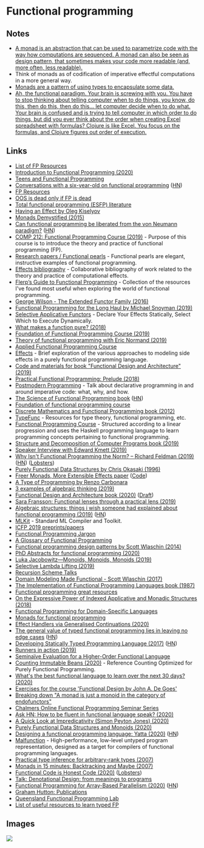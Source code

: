 # Functional programming

## Notes

* [A monad is an abstraction that can be used to parametrize code with the way how computations are sequenced. A monad can also be seen as design pattern, that sometimes makes your code more readable \(and, more often, less readable\).](https://binaryanalysisplatform.github.io/bap/api/master/Monads.Std.html)
* Think of monads as of codification of imperative effectful computations in a more general way.
* [Monads are a pattern of using types to encapsulate some data.](https://www.reddit.com/r/Clojure/comments/9cpyqc/should_i_learn_haskell_to_reveal_functional/)
* [Ah, the functional paradigm. Your brain is screwing with you. You have to stop thinking about telling computer when to do things, you know, do this, then do this, then do this... let computer decide when to do what. Your brain is confused and is trying to tell computer in which order to do things, but did you ever think about the order when creating Excel spreadsheet with formulas? Clojure is like Excel. You focus on the formulas, and Clojure figures out order of execution.](https://www.reddit.com/r/Clojure/comments/9geecc/how_does_anyone_learn_this/)

## Links

* [List of FP Resources](http://themattchan.com/blog/fp-resources.html)
* [Introduction to Functional Programming \(2020\)](https://serokell.io/blog/introduction-to-functional-programming)
* [Teens and Functional Programming](https://jozefg.bitbucket.io/posts/2013-09-08-teens-and-fp.html)
* [Conversations with a six-year-old on functional programming](https://byorgey.wordpress.com/2018/05/06/conversations-with-a-six-year-old-on-functional-programming/) \([HN](https://news.ycombinator.com/item?id=22943749)\)
* [FP Resources](https://github.com/allenleein/brains/projects/9?fullscreen=true)
* [OOS is dead only if FP is dead](https://speakerdeck.com/staltz/oop-is-dead-only-if-fp-is-dead?slide=1)
* [Total functional programming \(ESFP\) literature](https://github.com/mietek/total-functional-programming)
* [Having an Effect by Oleg Kiselyov](https://www.youtube.com/watch?v=GhERMBT7u4w)
* [Monads Demystified \(2015\)](http://blog.reverberate.org/2015/08/monads-demystified.html)
* [Can functional programming be liberated from the von Neumann paradigm?](http://conal.net/blog/posts/can-functional-programming-be-liberated-from-the-von-neumann-paradigm) \([HN](https://news.ycombinator.com/item?id=18692470)\)
* [COMP 212: Functional Programming Course \(2019\)](http://dlicata.web.wesleyan.edu/teaching/fp-s19/) - Purpose of this course is to introduce the theory and practice of functional programming \(FP\).
* [Research papers / Functional pearls](https://wiki.haskell.org/Research_papers/Functional_pearls) - Functional pearls are elegant, instructive examples of functional programming.
* [Effects bibliography](https://github.com/yallop/effects-bibliography) - Collaborative bibliography of work related to the theory and practice of computational effects.
* [Flerp’s Guide to Functional Programming](https://github.com/jeppes/flerps-functional) - Collection of the resources I've found most useful when exploring the world of functional programming.
* [George Wilson - The Extended Functor Family \(2016\)](https://www.youtube.com/watch?v=JZPXzJ5tp9w)
* [Functional Programming for the Long Haul by Michael Snoyman \(2019\)](https://www.youtube.com/watch?v=DdR9q69se-I)
* [Selective Applicative Functors](https://www.staff.ncl.ac.uk/andrey.mokhov/selective-functors.pdf) - Declare Your Effects Statically, Select Which to Execute Dynamically.
* [What makes a function pure? \(2018\)](https://blog.kubukoz.com/what-makes-a-function-pure)
* [Foundation of Functional Programming Course \(2019\)](https://github.com/julien-truffaut/fp-foundation)
* [Theory of functional programming with Eric Normand \(2019\)](https://lispcast.com/theory-functional-programming-0003/)
* [Applied Functional Programming Course](https://github.com/qfpl/applied-fp-course)
* [Effects](https://github.com/stepchowfun/effects) - Brief exploration of the various approaches to modeling side effects in a purely functional programming language.
* [Code and materials for book "Functional Design and Architecture" \(2019\)](https://github.com/graninas/Functional-Design-and-Architecture)
* [Practical Functional Programming: Prelude \(2018\)](https://www.gasi.ch/blog/practical-functional-programming)
* [Postmodern Programming](https://github.com/robrix/Postmodern-Programming/blob/master/Postmodern%20Programming.md) - Talk about declarative programming in and around imperative code: what, why, and how.
* [The Science of Functional Programming book](https://github.com/winitzki/sofp/blob/master/sofp-src/sofp.pdf) \([HN](https://news.ycombinator.com/item?id=21093129)\)
* [Foundation of functional programming course](https://github.com/fp-tower/foundation)
* [Discrete Mathematics and Functional Programming book \(2012\)](http://cs.wheaton.edu/~tvandrun/dmfp/)
* [TypeFunc](https://github.com/williamdemeo/TypeFunc) - Resources for type theory, functional programming, etc.
* [Functional Programming Course](https://github.com/tonymorris/fp-course) - Structured according to a linear progression and uses the Haskell programming language to learn programming concepts pertaining to functional programming.
* [Structure and Decomposition of Computer Programs book \(2019\)](https://github.com/isovector/structure-and-decomposition-of-computer-programs)
* [Speaker Interview with Edward Kmett \(2019\)](https://confengine.com/functional-conf-2019/speaker/interview/edward-kmett)
* [Why Isn't Functional Programming the Norm? – Richard Feldman \(2019\)](https://www.youtube.com/watch?v=QyJZzq0v7Z4) \([HN](https://news.ycombinator.com/item?id=21280429)\) \([Lobsters](https://lobste.rs/s/dbsvr5/why_isn_t_functional_programming_norm)\)
* [Purely Functional Data Structures by Chris Okasaki \(1996\)](https://www.cs.cmu.edu/~rwh/theses/okasaki.pdf)
* [Freer Monads, More Extensible Effects paper](http://okmij.org/ftp/Haskell/extensible/more.pdf) \([Code](https://github.com/jwiegley/refine-freer)\)
* [A Type of Programming by Renzo Carbonara](https://atypeofprogramming.com/)
* [3 examples of algebraic thinking \(2019\)](https://lispcast.com/3-examples-of-algebraic-thinking/)
* [Functional Design and Architecture book \(2020\)](https://leanpub.com/functional-design-and-architecture) \([Draft](https://docs.google.com/document/d/1al1kW7X4ZncBP_RKR0DZMY84pUtcbbiPQTtkDsjafsw/edit)\)
* [Sara Fransson: Functional lenses through a practical lens \(2019\)](https://www.youtube.com/watch?v=sFzuu676pFs)
* [Algebraic structures: things i wish someone had explained about functional programming \(2019\)](https://jrsinclair.com/articles/2019/algebraic-structures-what-i-wish-someone-had-explained-about-functional-programming/) \([HN](https://news.ycombinator.com/item?id=21440932)\)
* [MLKit](https://github.com/melsman/mlkit) - Standard ML Compiler and Toolkit.
* [ICFP 2019 preprints/papers](https://github.com/llelf/icfp2019-papers)
* [Functional Programming Jargon](https://github.com/hemanth/functional-programming-jargon)
* [A Glossary of Functional Programming](http://degoes.net/articles/fp-glossary)
* [Functional programming design patterns by Scott Wlaschin \(2014\)](https://www.youtube.com/watch?v=E8I19uA-wGY)
* [PhD Abstracts for functional programming \(2020\)](https://www.cambridge.org/core/services/aop-cambridge-core/content/view/F66CECFC31BDB7D2790F39DE25426EEA/S0956796819000200a.pdf/phd_abstracts.pdf)
* [Luka Jacobowitz—Monoids, Monoids, Monoids \(2019\)](https://www.youtube.com/watch?v=DJyhWAwmGqE)
* [Selective Lambda Lifting \(2019\)](https://arxiv.org/abs/1910.11717)
* [Recursion Scheme Talks](https://github.com/sellout/recursion-scheme-talk)
* [Domain Modeling Made Functional - Scott Wlaschin \(2017\)](https://www.youtube.com/watch?v=Up7LcbGZFuo)
* [The Implementation of Functional Programming Languages book \(1987\)](https://www.microsoft.com/en-us/research/uploads/prod/1987/01/slpj-book-1987-r90.pdf)
* [Functional programming great resources](https://github.com/mmenestret/fp-resources)
* [On the Expressive Power of Indexed Applicative and Monadic Structures \(2018\)](https://oxij.org/thesis/PhD/)
* [Functional Programming for Domain-Specific Languages](http://www.cs.ox.ac.uk/jeremy.gibbons/publications/fp4dsls.pdf)
* [Monads for functional programming](http://homepages.inf.ed.ac.uk/wadler/papers/marktoberdorf/baastad.pdf)
* [Effect Handlers via Generalised Continuations \(2020\)](http://homepages.inf.ed.ac.uk/slindley/papers/ehgc.pdf)
* [The general value of typed functional programming lies in leaving no edge cases](https://np.reddit.com/r/scala/comments/en89or/when_should_i_use_cats_scalaz_instead_of_standard/fdxer1k/) \([HN](https://news.ycombinator.com/item?id=22403625)\)
* [Developing Statically Typed Programming Language \(2017\)](https://blog.mgechev.com/2017/08/05/typed-lambda-calculus-create-type-checker-transpiler-compiler-javascript/) \([HN](https://news.ycombinator.com/item?id=21738891)\)
* [Runners in action \(2019\)](http://math.andrej.com/2019/10/28/runners-in-action/)
* [Seminaïve Evaluation for a Higher-Order Functional Language](https://www.cl.cam.ac.uk/~nk480/seminaive-datafun.pdf)
* [Counting Immutable Beans \(2020\)](https://arxiv.org/pdf/1908.05647.pdf) - Reference Counting Optimized for Purely Functional Programming.
* [What's the best functional language to learn over the next 30 days? \(2020\)](https://lobste.rs/s/hf3y19/what_s_best_functional_language_learn)
* [Exercises for the course 'Functional Design by John A. De Goes'](https://github.com/jdegoes/functional-design)
* [Breaking down "A monad is just a monoid in the category of endofunctors"](https://www.christianfscott.com/wtf-is-a-monad/)
* [Chalmers Online Functional Programming Seminar Series](http://chalmersfp.org/)
* [Ask HN: How to be fluent in functional language speak? \(2020\)](https://news.ycombinator.com/item?id=23078173)
* [A Quick Look at Impredicativity \(Simon Peyton Jones\) \(2020\)](https://www.youtube.com/watch?v=ZuNMo136QqI)
* [Purely Functional Data Structures and Monoids \(2020\)](https://doisinkidney.com/pdfs/purely-functional-data-structures-slides.pdf)
* [Designing a functional programming language: Yatta \(2020\)](https://functional.blog/2020/05/25/designing-a-functional-programming-language-yatta/) \([HN](https://news.ycombinator.com/item?id=23307699)\)
* [Malfunction](https://github.com/stedolan/malfunction) - High-performance, low-level untyped program representation, designed as a target for compilers of functional programming languages.
* [Practical type inference for arbitrary-rank types \(2007\)](https://www.microsoft.com/en-us/research/wp-content/uploads/2016/02/putting.pdf)
* [Monads in 15 minutes: Backtracking and Maybe \(2007\)](http://www.randomhacks.net/2007/03/12/monads-in-15-minutes/)
* [Functional Code is Honest Code \(2020\)](https://michaelfeathers.silvrback.com/functional-code-is-honest-code) \([Lobsters](https://lobste.rs/s/lwopua/functional_code_is_honest_code)\)
* [Talk: Denotational Design: from meanings to programs](https://github.com/conal/talk-2014-lambdajam-denotational-design)
* [Functional Programming for Array-Based Parallelism \(2020\)](https://www.infoq.com/presentations/functional-programming-parallelism/) \([HN](https://news.ycombinator.com/item?id=23536190)\)
* [Graham Hutton: Publications](http://www.cs.nott.ac.uk/~pszgmh/bib.html)
* [Queensland Functional Programming Lab](https://qfpl.io/)
* [List of useful resources to learn typed FP](https://github.com/dewey92/typed-fp-good-reads)

## Images

![](https://i.imgur.com/nSrcdxd.png)

